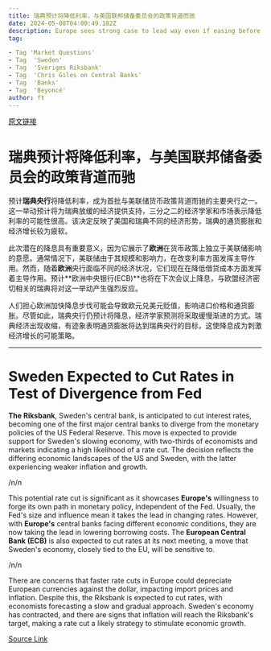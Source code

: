 ```yaml
---
title: 瑞典预计将降低利率，与美国联邦储备委员会的政策背道而驰
date: 2024-05-08T04:00:49.182Z
description: Europe sees strong case to lead way even if easing before US central bank puts pressure on currencies
tag: 

- Tag 'Market Questions'
- Tag  'Sweden'
- Tag  'Sveriges Riksbank'
- Tag  'Chris Giles on Central Banks'
- Tag  'Banks'
- Tag  'Beyoncé'
author: ft
---
```


[原文链接](https://ft.com/content/cd9066ae-0891-4402-b47a-35d41e18b8e6)

# 瑞典预计将降低利率，与美国联邦储备委员会的政策背道而驰

预计**瑞典央行**将降低利率，成为首批与美联储货币政策背道而驰的主要央行之一。这一举动预计将为瑞典放缓的经济提供支持，三分之二的经济学家和市场表示降低利率的可能性很高。该决定反映了美国和瑞典不同的经济形势，瑞典的通货膨胀和经济增长较为疲软。

此次潜在的降息具有重要意义，因为它展示了**欧洲**在货币政策上独立于美联储影响的意愿。通常情况下，美联储由于其规模和影响力，在改变利率方面发挥主导作用。然而，随着**欧洲**央行面临不同的经济状况，它们现在在降低借贷成本方面发挥着主导作用。预计**欧洲中央银行(ECB)**也将在下次会议上降息，与欧盟经济密切相关的瑞典将对这一举动产生强烈反应。

人们担心欧洲加快降息步伐可能会导致欧元兑美元贬值，影响进口价格和通货膨胀。尽管如此，瑞典央行仍预计将降息，经济学家预测将采取缓慢渐进的方式。瑞典经济出现收缩，有迹象表明通货膨胀将达到瑞典央行的目标，这使降息成为刺激经济增长的可能策略。

---

# Sweden Expected to Cut Rates in Test of Divergence from Fed

**The Riksbank**, Sweden's central bank, is anticipated to cut interest rates, becoming one of the first major central banks to diverge from the monetary policies of the US Federal Reserve. This move is expected to provide support for Sweden's slowing economy, with two-thirds of economists and markets indicating a high likelihood of a rate cut. The decision reflects the differing economic landscapes of the US and Sweden, with the latter experiencing weaker inflation and growth. 

/n/n

This potential rate cut is significant as it showcases **Europe's** willingness to forge its own path in monetary policy, independent of the Fed. Usually, the Fed's size and influence mean it takes the lead in changing rates. However, with **Europe's** central banks facing different economic conditions, they are now taking the lead in lowering borrowing costs. The **European Central Bank (ECB)** is also expected to cut rates at its next meeting, a move that Sweden's economy, closely tied to the EU, will be sensitive to. 

/n/n

There are concerns that faster rate cuts in Europe could depreciate European currencies against the dollar, impacting import prices and inflation. Despite this, the Riksbank is expected to cut rates, with economists forecasting a slow and gradual approach. Sweden's economy has contracted, and there are signs that inflation will reach the Riksbank's target, making a rate cut a likely strategy to stimulate economic growth.

[Source Link](https://ft.com/content/cd9066ae-0891-4402-b47a-35d41e18b8e6)

